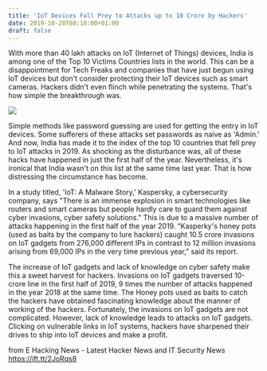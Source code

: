 ```yaml
---
title: 'IoT Devices Fall Prey to Attacks up to 10 Crore by Hackers'
date: 2019-10-28T08:10:00+01:00
draft: false
---
```


  
With more than 40 lakh attacks on IoT (Internet of Things) devices, India is among one of the Top 10 Victims Countries lists in the world. This can be a disappointment for Tech Freaks and companies that have just begun using IoT devices but don't consider protecting their IoT devices such as smart cameras. Hackers didn't even flinch while penetrating the systems. That's how simple the breakthrough was.  
  

[![](https://1.bp.blogspot.com/-Q-7gnfKNHxQ/XbaMKLsiyeI/AAAAAAAAK5M/DeZ_ShnwZGg9PidcPJSFRJg6H_neivduQCLcBGAsYHQ/s640/Internet%2Bof%2BThings.png)](https://1.bp.blogspot.com/-Q-7gnfKNHxQ/XbaMKLsiyeI/AAAAAAAAK5M/DeZ_ShnwZGg9PidcPJSFRJg6H_neivduQCLcBGAsYHQ/s1600/Internet%2Bof%2BThings.png)

  
Simple methods like password guessing are used for getting the entry in IoT devices. Some sufferers of these attacks set passwords as naive as 'Admin.' And now, India has made it to the index of the top 10 countries that fell prey to IoT attacks in 2019. As shocking as the disturbance was, all of these hacks have happened in just the first half of the year. Nevertheless, it's ironical that India wasn't on this list at the same time last year. That is how distressing the circumstance has become.  
  
In a study titled, 'IoT: A Malware Story,' Kaspersky, a cybersecurity company, says "There is an immense explosion in smart technologies like routers and smart cameras but people hardly care to guard them against cyber invasions, cyber safety solutions." This is due to a massive number of attacks happening in the first half of the year 2019. “Kasperky's honey pots (used as baits by the company to lure hackers) caught 10.5 crore invasions on IoT gadgets from 276,000 different IPs in contrast to 12 million invasions arising from 69,000 IPs in the very time previous year,” said its report.  
  
The increase of IoT gadgets and lack of knowledge on cyber safety make this a sweet harvest for hackers. Invasions on IoT gadgets traversed 10-crore line in the first half of 2019, 9 times the number of attacks happened in the year 2018 at the same time. The Honey pots used as baits to catch the hackers have obtained fascinating knowledge about the manner of working of the hackers. Fortunately, the invasions on IoT gadgets are not complicated. However, lack of knowledge leads to attacks on IoT gadgets. Clicking on vulnerable links in IoT systems, hackers have sharpened their drives to ship into IoT devices and make a profit.

  
  
from E Hacking News - Latest Hacker News and IT Security News https://ift.tt/2JoRqs8